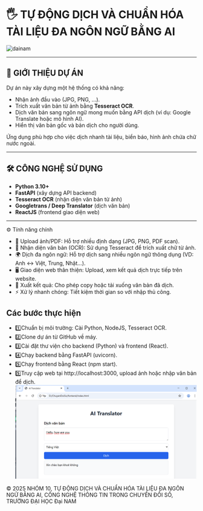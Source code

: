 # 🖐 TỰ ĐỘNG DỊCH VÀ CHUẨN HÓA TÀI LIỆU ĐA NGÔN NGỮ BẰNG AI

![dainam]([https://github.com/user-attachments/assets/bc536edc-1836-49d0-b8c3-1f139d34276f](https://github.com/nguyenhongson05/Dich-van-ban-bang-AI/blob/main/logo.jpg?raw=true))

---

## 📌 GIỚI THIỆU DỰ ÁN
Dự án này xây dựng một hệ thống có khả năng:
- Nhận ảnh đầu vào (JPG, PNG, ...).
- Trích xuất văn bản từ ảnh bằng **Tesseract OCR**.
- Dịch văn bản sang ngôn ngữ mong muốn bằng API dịch (ví dụ: Google Translate hoặc mô hình AI).
- Hiển thị văn bản gốc và bản dịch cho người dùng.

Ứng dụng phù hợp cho việc dịch nhanh tài liệu, biển báo, hình ảnh chứa chữ nước ngoài.

---

## 🛠️ CÔNG NGHỆ SỬ DỤNG
- **Python 3.10+**
- **FastAPI** (xây dựng API backend)
- **Tesseract OCR** (nhận diện văn bản từ ảnh)
- **Googletrans / Deep Translator** (dịch văn bản)
- **ReactJS** (frontend giao diện web)

---
⚙️ Tính năng chính
- 📂 Upload ảnh/PDF: Hỗ trợ nhiều định dạng (JPG, PNG, PDF scan).
- 🔎 Nhận diện văn bản (OCR): Sử dụng Tesseract để trích xuất chữ từ ảnh.
- 🌍 Dịch đa ngôn ngữ: Hỗ trợ dịch sang nhiều ngôn ngữ thông dụng (VD: Anh ↔ Việt, Trung, Nhật...).
- 🖥️ Giao diện web thân thiện: Upload, xem kết quả dịch trực tiếp trên website.
- 📑 Xuất kết quả: Cho phép copy hoặc tải xuống văn bản đã dịch.
- ⚡ Xử lý nhanh chóng: Tiết kiệm thời gian so với nhập thủ công.
## Các bước thực hiện
- 1️⃣Chuẩn bị môi trường: Cài Python, NodeJS, Tesseract OCR.
- 2️⃣Clone dự án từ GitHub về máy.
- 3️⃣Cài đặt thư viện cho backend (Python) và frontend (React).
- 4️⃣Chạy backend bằng FastAPI (uvicorn).
- 5️⃣Chạy frontend bằng React (npm start).
- 5️⃣Truy cập web tại http://localhost:3000, upload ảnh hoặc nhập văn bản để dịch.
![Dich 1](https://github.com/nguyenhongson05/Dich-van-ban-bang-AI/blob/main/dich1.png)

© 2025 NHÓM 10, TỰ ĐỘNG DỊCH VÀ CHUẨN HÓA TÀI LIỆU ĐA NGÔN NGỮ BẰNG AI, CÔNG NGHỆ THÔNG TIN TRONG CHUYỂN ĐỔI SỐ, TRƯỜNG ĐẠI HỌC Đại NAM
